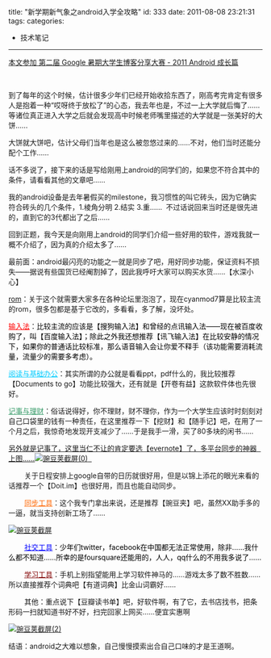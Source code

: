 title: "新学期新气象之android入学全攻略"
id: 333
date: 2011-08-08 23:21:31
tags: 
categories: 
- 技术笔记
---

[本文参加 第二届 Google 暑期大学生博客分享大赛 - 2011 Android 成长篇](http://www.google.com/daxue/blog)

&nbsp;

到了每年的这个时候，估计很多少年们已经开始收拾东西了，刚高考完肯定有很多人是抱着一种“哎呀终于放松了”的心态，我去年也是，不过一上大学就后悔了……等诸位真正进入大学之后就会发现高中时候老师嘴里描述的大学就是一张美好的大饼……<!--more-->

大饼就大饼吧，估计父母们当年也是这么被忽悠过来的……不对，他们当时还能分配个工作……

话不多说了，接下来的话是写给刚用上android的同学们的，如果您不符合其中的条件，请看看其他的文章吧……

我的android设备是去年暑假买的milestone，我习惯性的叫它砖头，因为它确实符合砖头的几个条件，1.棱角分明 2.结实 3.重……  不过话说回来当时还是很先进的，直到它的3代都出了之后……

回到正题，我今天是向刚用上android的同学们介绍一些好用的软件，游戏我就一概不介绍了，因为真的介绍太多了……

最前面：android最闪亮的功能之一就是同步了吧，用好同步功能，保证资料不损失——据说有些国货已经阉割掉了，因此我呼吁大家可以购买水货……【水深小心】

<span style="text-decoration: underline;">rom</span>：关于这个就需要大家多在各种论坛里泡泡了，现在cyanmod7算是比较主流的rom，很多包都是基于它改的，多看看，多了解，没坏处。

<span style="text-decoration: underline; color: #ff0000;">输入法</span>：<span style="color: #000000;">比较主流的应该是【搜狗输入法】和曾经的点讯输入法——现在被百度收购了，叫【百度输入法】；除此之外我还想推荐【讯飞输入法】在比较安静的情况下，如果你的普通话比较标准，那么语音输入会让你爱不释手（该功能需要消耗流量，流量少的需要多考虑）。</span>

<span style="text-decoration: underline; color: #00ccff;"><span style="text-decoration: underline;">阅读与基础办公</span></span>：其实所谓的办公就是看看ppt，pdf什么的，我比较推荐【Documents to go】功能比较强大，还有就是【开卷有益】这款软件体也先很好。

<span style="text-decoration: underline; color: #339966;">记事与理财</span>：俗话说得好，你不理财，财不理你，作为一个大学生应该时时刻刻对自己口袋里的钱有一种责任，在这里推荐一下【挖财】和【随手记】吧，在用了一个月之后，我惊奇地发现开支减少了……于是我手一滑，买了80多块的闲书……

<span style="text-decoration: underline;">[另外就是记事了，这里当仁不让的肯定要选【evernote】了，多平台同步的神器   上图……![](http://wocai.de/wp-content/uploads/2011/08/%E8%B1%8C%E8%B1%86%E8%8D%9A%E6%88%AA%E5%B1%8F0-168x300.jpg "豌豆荚截屏(0)")](http://wocai.de/wp-content/uploads/2011/08/%E8%B1%8C%E8%B1%86%E8%8D%9A%E6%88%AA%E5%B1%8F0.jpg)  </span>

        关于日程安排上google自带的日历就很好用，但是以锦上添花的眼光来看的话推荐一个【Doit.im】也很好用，而且也能自动同步。

        <span style="text-decoration: underline; color: #ff6600;">同步工具</span>：这个我专门拿出来说，还是推荐【豌豆夹】吧，虽然XX助手多的一逼，就当支持创新工场了……

[![](http://wocai.de/wp-content/uploads/2011/08/%E8%B1%8C%E8%B1%86%E8%8D%9A%E6%88%AA%E5%B1%8F-168x300.jpg "豌豆荚截屏")](http://wocai.de/wp-content/uploads/2011/08/%E8%B1%8C%E8%B1%86%E8%8D%9A%E6%88%AA%E5%B1%8F.jpg)

        <span style="text-decoration: underline;"><span style="color: #0000ff; text-decoration: underline;">社交工具</span></span><span style="color: #000000;">：</span><span style="color: #000000;">少年们twitter，facebook在中国都无法正常使用，除非……我什么都不知道……所幸的是foursquare还能用的，人人，qq什么的不用我多说了……</span>

        <span style="text-decoration: underline; color: #800000;"><span style="text-decoration: underline;">学习工具</span></span>：手机上别指望能用上学习软件神马的……游戏太多了数不胜数……所以直接推荐个词典吧【有道词典】比金山词霸好……

        其他：重点说下【豆瓣读书单】吧，好软件啊，有了它，去书店找书，把条形码一扫就知道书好不好，扫完回家上网买……便宜实惠啊

[![](http://wocai.de/wp-content/uploads/2011/08/%E8%B1%8C%E8%B1%86%E8%8D%9A%E6%88%AA%E5%B1%8F2-168x300.jpg "豌豆荚截屏(2)")](http://wocai.de/wp-content/uploads/2011/08/%E8%B1%8C%E8%B1%86%E8%8D%9A%E6%88%AA%E5%B1%8F2.jpg)

结语：android之大难以想象，自己慢慢摸索出合自己口味的才是王道啊。